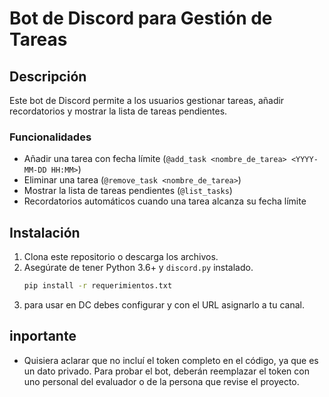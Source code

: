 # Bot de Discord para Gestión de Tareas

## Descripción
Este bot de Discord permite a los usuarios gestionar tareas, añadir recordatorios y mostrar la lista de tareas pendientes.

### Funcionalidades
- Añadir una tarea con fecha límite (`@add_task <nombre_de_tarea> <YYYY-MM-DD HH:MM>`)
- Eliminar una tarea (`@remove_task <nombre_de_tarea>`)
- Mostrar la lista de tareas pendientes (`@list_tasks`)
- Recordatorios automáticos cuando una tarea alcanza su fecha límite

## Instalación
1. Clona este repositorio o descarga los archivos.
2. Asegúrate de tener Python 3.6+ y `discord.py` instalado.
   ```bash
   pip install -r requerimientos.txt
3. para usar en DC debes configurar y con el URL asignarlo a tu canal.

## inportante
- Quisiera aclarar que no incluí el token completo en el código, ya que es un dato privado. Para probar el bot, 
deberán reemplazar el token con uno personal del evaluador o de la persona que revise el proyecto.
